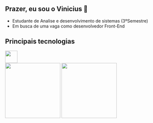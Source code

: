 ## Prazer, eu sou o Vinicius 👋
<ul>
          <li>Estudante de Analise e desenvolvimento de sistemas (3ºSemestre)
          <li>Em busca de uma vaga como desenvolvedor Front-End
</ul>

## Principais tecnologias

<div>
<img height="40"  src="https://skillicons.dev/icons?i=react,ts,js,tailwind,html,css,nodejs,express,mongodb,mysql"/> 
</div>

<div>
<img height= "180em" src="https://github-readme-stats.vercel.app/api?username=v-L1ma&show_icons=true&theme=dracula">
<img height="180em" src="https://github-readme-stats.vercel.app/api/top-langs/?username=v-L1ma&layout=compact&theme=dracula">
</div>

